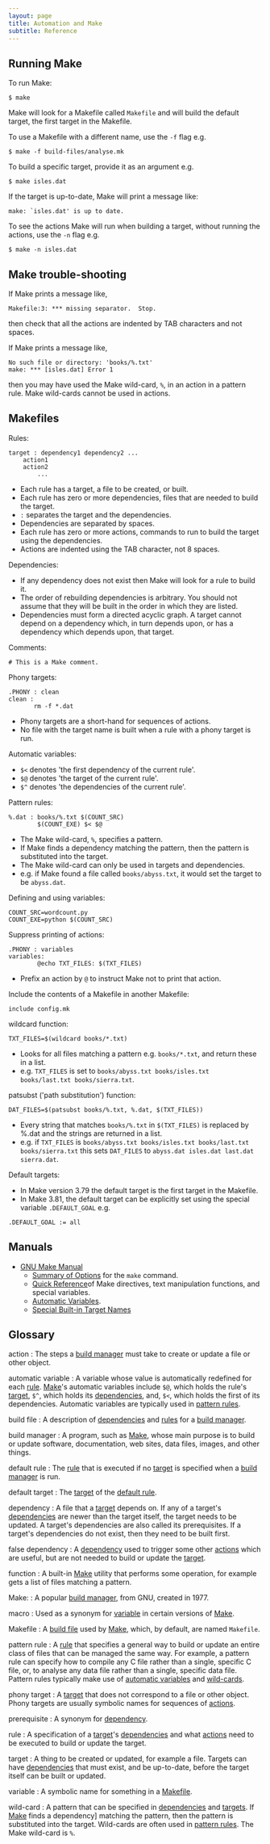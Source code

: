 ```yaml
---
layout: page
title: Automation and Make
subtitle: Reference
---
```


## Running Make

To run Make:

~~~ {.bash}
$ make
~~~

Make will look for a Makefile called `Makefile` and will build the
default target, the first target in the Makefile.

To use a Makefile with a different name, use the `-f` flag e.g.

~~~ {.bash}
$ make -f build-files/analyse.mk
~~~

To build a specific target, provide it as an argument e.g.

~~~ {.bash}
$ make isles.dat
~~~

If the target is up-to-date, Make will print a message like:

~~~ {.output}
make: `isles.dat' is up to date.
~~~

To see the actions Make will run when building a target, without
running the actions, use the `-n` flag e.g.

~~~ {.bash}
$ make -n isles.dat
~~~

## Make trouble-shooting

If Make prints a message like,

~~~ {.error}
Makefile:3: *** missing separator.  Stop.
~~~

then check that all the actions are indented by TAB characters and not
spaces.

If Make prints a message like,

~~~ {.error}
No such file or directory: 'books/%.txt'
make: *** [isles.dat] Error 1
~~~

then you may have used the Make wild-card, `%`, in an action in a
pattern rule. Make wild-cards cannot be used in actions.

## Makefiles

Rules:

~~~ {.make}
target : dependency1 dependency2 ...
	action1
	action2
        ...
~~~

* Each rule has a target, a file to be created, or built.
* Each rule has zero or more dependencies, files that are needed to
  build the target.
* `:` separates the target and the dependencies.
* Dependencies are separated by spaces.
* Each rule has zero or more actions, commands to run to build the
  target using the dependencies.
* Actions are indented using the TAB character, not 8 spaces.

Dependencies:

* If any dependency does not exist then Make will look for a rule to
  build it.
* The order of rebuilding dependencies is arbitrary. You should not
  assume that they will be built in the order in which they are listed.
* Dependencies must form a directed acyclic graph. A target cannot
  depend on a dependency which, in turn depends upon, or has a
  dependency which depends upon, that target.

Comments:

~~~ {.make}
# This is a Make comment.
~~~

Phony targets:

~~~ {.make}
.PHONY : clean
clean :
       rm -f *.dat
~~~

* Phony targets are a short-hand for sequences of actions.
* No file with the target name is built when a rule with a phony
  target is run.

Automatic variables:

* `$<` denotes 'the first dependency of the current rule'.
* `$@` denotes 'the target of the current rule'.
* `$^` denotes 'the dependencies of the current rule'.

Pattern rules:

~~~ {.make}
%.dat : books/%.txt $(COUNT_SRC)
        $(COUNT_EXE) $< $@
~~~

* The Make wild-card, `%`, specifies a pattern.
* If Make finds a dependency matching the pattern, then the pattern is
  substituted into the target.
* The Make wild-card can only be used in targets and dependencies.
* e.g. if Make found a file called `books/abyss.txt`, it would set the
  target to be `abyss.dat`.

Defining and using variables:

~~~ {.make}
COUNT_SRC=wordcount.py
COUNT_EXE=python $(COUNT_SRC)
~~~

Suppress printing of actions:

~~~ {.make}
.PHONY : variables
variables:
        @echo TXT_FILES: $(TXT_FILES)
~~~

* Prefix an action by `@` to instruct Make not to print that action.

Include the contents of a Makefile in another Makefile:

~~~ {.make}
include config.mk
~~~

wildcard function:

~~~ {.make}
TXT_FILES=$(wildcard books/*.txt)
~~~

* Looks for all files matching a pattern e.g. `books/*.txt`, and
  return these in a list.
* e.g. `TXT_FILES` is set to `books/abyss.txt books/isles.txt
  books/last.txt books/sierra.txt`.

patsubst ('path substitution') function:

~~~ {.make}
DAT_FILES=$(patsubst books/%.txt, %.dat, $(TXT_FILES))
~~~

* Every string that matches `books/%.txt` in `$(TXT_FILES)` is
  replaced by %.dat and the strings are returned in a list.
* e.g. if `TXT_FILES` is `books/abyss.txt books/isles.txt
  books/last.txt books/sierra.txt` this sets `DAT_FILES` to `abyss.dat
  isles.dat last.dat sierra.dat`.

Default targets:

* In Make version 3.79 the default target is the first target in the
  Makefile.
* In Make 3.81, the default target can be explicitly set using the
  special variable `.DEFAULT_GOAL` e.g.

~~~ {.make}
.DEFAULT_GOAL := all
~~~

## Manuals

* [GNU Make Manual](https://www.gnu.org/software/make/manual/)
  - [Summary of Options](https://www.gnu.org/software/make/manual/html_node/Options-Summary.html) for the `make` command.
  - [Quick Reference](https://www.gnu.org/software/make/manual/html_node/Quick-Reference.html)of Make directives, text manipulation functions, and special variables.
  - [Automatic Variables](https://www.gnu.org/software/make/manual/html_node/Automatic-Variables.html).
  - [Special Built-in Target Names](https://www.gnu.org/software/make/manual/html_node/Special-Targets.html)

## Glossary

action
:   The steps a [build manager](#build-manager) must take to create or
    update a file or other object.

automatic variable
:   A variable whose value is automatically redefined for each
    [rule](#rule). [Make](#make)'s automatic variables include `$@`,
    which holds the rule's [target](#target), `$^`, which holds its
    [dependencies](#dependency), and, `$<`, which holds the first of
    its dependencies. Automatic variables are typically used in
    [pattern rules](#pattern-rule).

build file
:   A description of [dependencies](#dependency) and [rules](#rule)
    for a [build manager](#build-manager).

build manager
:   A program, such as [Make](#make), whose main purpose is to build or
    update software, documentation, web sites, data files, images, and
    other things.

default rule
:   The [rule](#rule) that is executed if no [target](#target) is 
    specified when a [build manager](#build-manager) is run.

default target
:   The [target](#target) of the [default rule](#default-rule).

dependency
:   A file that a [target](#target) depends on. If any of a target's
    [dependencies](#dependency) are newer than the target itself, the
    target needs to be updated. A target's dependencies are also
    called its prerequisites. If a target's dependencies do not exist,
    then they need to be built first.

false dependency
:   A [dependency](#dependency) used to trigger some other
    [actions](#action) which are useful, but are not needed to build
    or update the [target](#target).

function
:   A built-in [Make](#make) utility that performs some operation, for
    example gets a list of files matching a pattern.

Make:
:   A popular [build manager](#build-manager), from GNU, created in 1977.

macro
:   Used as a synonym for [variable](#variable) in certain versions of
    [Make](#make).

Makefile
:   A [build file](#build-file) used by [Make](#make), which, by
    default, are named `Makefile`.

pattern rule
:   A [rule](#rule) that specifies a general way to build or update an
    entire class of files that can be managed the same way. For
    example, a pattern rule can specify how to compile any C file
    rather than a single, specific C file, or, to analyse any data
    file rather than a single, specific data file. Pattern rules
    typically make use of [automatic variables](#automatic-variable)
    and [wild-cards](#wild-card).

phony target
:   A [target](#target) that does not correspond to a file or other
    object. Phony targets are usually symbolic names for sequences of
    [actions](#action).

prerequisite
:   A synonym for [dependency](#dependency).

rule
:   A specification of a [target](#target)'s
    [dependencies](#dependency) and what [actions](#action) need to be
    executed to build or update the target.

target
:   A thing to be created or updated, for example a file. Targets can
    have [dependencies](#dependency) that must exist, and be
    up-to-date, before the target itself can be built or updated.

variable
:   A symbolic name for something in a [Makefile](#makefile).

wild-card
:   A pattern that can be specified in [dependencies](#dependency) and
    [targets](#target). If [Make](#make) finds a dependency] matching
    the pattern, then the pattern is substituted into the
    target. Wild-cards are often used in [pattern
    rules](#pattern-rule). The Make wild-card is `%`.
